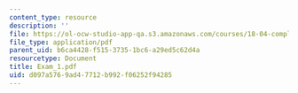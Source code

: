 ```yaml
---
content_type: resource
description: ''
file: https://ol-ocw-studio-app-qa.s3.amazonaws.com/courses/18-04-complex-variables-with-applications-fall-1999/d097a5769ad47712b992f06252f94285_Exam_1.pdf
file_type: application/pdf
parent_uid: b6ca4428-f515-3735-1bc6-a29ed5c62d4a
resourcetype: Document
title: Exam_1.pdf
uid: d097a576-9ad4-7712-b992-f06252f94285
---
```

